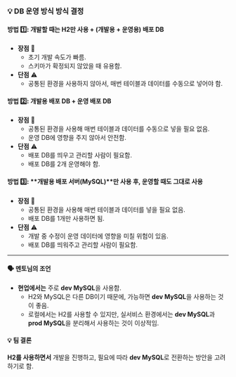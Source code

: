 ### 💡 DB 운영 방식 방식 결정

#### 방법 1️⃣: 개발할 때는 **H2만 사용** + (개발용 + 운영용) 배포 DB
- **장점** 🌟
  - 초기 개발 속도가 빠름.
  - 스키마가 확정되지 않았을 때 유용함.
- **단점** ⚠️
  - 공통된 환경을 사용하지 않아서, 매번 테이블과 데이터를 수동으로 넣어야 함.

#### 방법 2️⃣: **개발용 배포 DB** + 운영 배포 DB
- **장점** 🌟
  - 공통된 환경을 사용해 매번 테이블과 데이터를 수동으로 넣을 필요 없음.
  - 운영 DB에 영향을 주지 않아서 안전함.
- **단점** ⚠️
  - 배포 DB를 띄우고 관리할 사람이 필요함.
  - 배포 DB를 2개 운영해야 함.

#### 방법 3️⃣: **개발용 배포 서버(MySQL)**만 사용 후, 운영할 때도 그대로 사용
- **장점** 🌟
  - 공통된 환경을 사용해 매번 테이블과 데이터를 넣을 필요 없음.
  - 배포 DB를 1개만 사용하면 됨.
- **단점** ⚠️
  - 개발 중 수정이 운영 데이터에 영향을 미칠 위험이 있음.
  - 배포 DB를 띄워주고 관리할 사람이 필요함.

---

#### 🗣 **멘토님의 조언**
- **현업에서는** 주로 **dev MySQL**을 사용함.
  - H2와 MySQL은 다른 DB이기 때문에, 가능하면 **dev MySQL**을 사용하는 것이 좋음.
  - 로컬에서는 H2를 사용할 수 있지만, 실서비스 환경에서는 **dev MySQL**과 **prod MySQL**을 분리해서 사용하는 것이 이상적임.

#### 💡 **팀 결론**
**H2를 사용하면서** 개발을 진행하고, 필요에 따라 **dev MySQL**로 전환하는 방안을 고려하기로 함.

